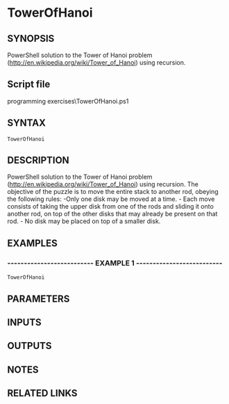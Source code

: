 # TowerOfHanoi

## SYNOPSIS
PowerShell solution to the Tower of Hanoi problem (http://en.wikipedia.org/wiki/Tower_of_Hanoi) using recursion.

## Script file
programming exercises\TowerOfHanoi.ps1

## SYNTAX

```
TowerOfHanoi
```
## DESCRIPTION
PowerShell solution to the Tower of Hanoi problem (http://en.wikipedia.org/wiki/Tower_of_Hanoi) using recursion.
The objective of the puzzle is to move the entire stack to another rod, obeying the following rules:
    -Only one disk may be moved at a time.
    - Each move consists of taking the upper disk from one of the rods and sliding it onto another rod, on top of the other disks that may already be present on that rod.
    - No disk may be placed on top of a smaller disk.

## EXAMPLES

### -------------------------- EXAMPLE 1 --------------------------
```
TowerOfHanoi
```
## PARAMETERS

## INPUTS

## OUTPUTS

## NOTES

## RELATED LINKS



